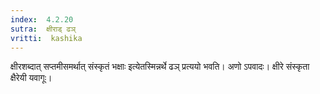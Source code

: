 ```yaml
---
index:  4.2.20
sutra:  क्षीराड् ढञ्
vritti:  kashika 
---
```


क्षीरशब्दात् सप्तमीसमर्थात् संस्कृतं भक्षाः इत्येतस्मिन्नर्थे ढञ् प्रत्ययो भवति। अणो ऽपवादः। क्षीरे संस्कृता क्षैरेयी यवागूः।

